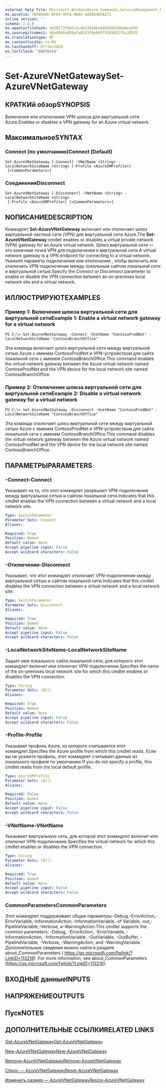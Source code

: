 ```yaml
---
external help file: Microsoft.WindowsAzure.Commands.ServiceManagement.Network.dll-Help.xml
ms.assetid: 70899AAC-BF64-4FFA-9DAF-92E859D0B271
online version: ''
schema: 2.0.0
ms.openlocfilehash: 3b30172f947c1c8bf39a8be84039d9166d6ea290
ms.sourcegitcommit: 56ed085a868afa8263f8eb0f755b5822f5c29532
ms.translationtype: MT
ms.contentlocale: ru-RU
ms.lasthandoff: 07/18/2020
ms.locfileid: "94076414"
---
```

# <span data-ttu-id="b2d17-101">Set-AzureVNetGateway</span><span class="sxs-lookup"><span data-stu-id="b2d17-101">Set-AzureVNetGateway</span></span>

## <span data-ttu-id="b2d17-102">КРАТКИй обзор</span><span class="sxs-lookup"><span data-stu-id="b2d17-102">SYNOPSIS</span></span>
<span data-ttu-id="b2d17-103">Включение или отключение VPN-шлюза для виртуальной сети Azure.</span><span class="sxs-lookup"><span data-stu-id="b2d17-103">Enables or disables a VPN gateway for an Azure virtual network.</span></span>

## <span data-ttu-id="b2d17-104">Максимальное</span><span class="sxs-lookup"><span data-stu-id="b2d17-104">SYNTAX</span></span>

### <span data-ttu-id="b2d17-105">Connect (по умолчанию)</span><span class="sxs-lookup"><span data-stu-id="b2d17-105">Connect (Default)</span></span>
```
Set-AzureVNetGateway [-Connect] -VNetName <String> -LocalNetworkSiteName <String> [-Profile <AzureSMProfile>]
 [<CommonParameters>]
```

### <span data-ttu-id="b2d17-106">Соединения</span><span class="sxs-lookup"><span data-stu-id="b2d17-106">Disconnect</span></span>
```
Set-AzureVNetGateway [-Disconnect] -VNetName <String> -LocalNetworkSiteName <String>
 [-Profile <AzureSMProfile>] [<CommonParameters>]
```

## <span data-ttu-id="b2d17-107">NОПИСАНИЕ</span><span class="sxs-lookup"><span data-stu-id="b2d17-107">DESCRIPTION</span></span>
<span data-ttu-id="b2d17-108">Командлет **Set-AzureVNetGateway** включает или отключает шлюз виртуальной частной сети (VPN) для виртуальной сети Azure.</span><span class="sxs-lookup"><span data-stu-id="b2d17-108">The **Set-AzureVNetGateway** cmdlet enables or disables a virtual private network (VPN) gateway for an Azure virtual network.</span></span>
<span data-ttu-id="b2d17-109">Шлюз виртуальной сети — это конечная точка VPN для подключения к виртуальной сети.</span><span class="sxs-lookup"><span data-stu-id="b2d17-109">A virtual network gateway is a VPN endpoint for connecting to a virtual network.</span></span>
<span data-ttu-id="b2d17-110">Укажите параметр *подключения* или *отключения* , чтобы включить или отключить VPN-подключение между локальным сайтом локальной сети и виртуальной сетью.</span><span class="sxs-lookup"><span data-stu-id="b2d17-110">Specify the *Connect* or *Disconnect* parameter to enable or disable the VPN connection between an on-premises local network site and a virtual network.</span></span>

## <span data-ttu-id="b2d17-111">ИЛЛЮСТРИРУЮТ</span><span class="sxs-lookup"><span data-stu-id="b2d17-111">EXAMPLES</span></span>

### <span data-ttu-id="b2d17-112">Пример 1: Включение шлюза виртуальной сети для виртуальной сети</span><span class="sxs-lookup"><span data-stu-id="b2d17-112">Example 1: Enable a virtual network gateway for a virtual network</span></span>
```
PS C:\> Set-AzureVNetGateway -Connect -VnetName "ContosoProdNet" -LocalNetworkSiteName "ContosoBranchOffice"
```

<span data-ttu-id="b2d17-113">Эта команда включает шлюз виртуальной сети между виртуальной сетью Azure с именем ContosoProdNet и VPN-устройством для сайта локальной сети с именем ContosoBranchOffice.</span><span class="sxs-lookup"><span data-stu-id="b2d17-113">This command enables the virtual network gateway between the Azure virtual network named ContosoProdNet and the VPN device for the local network site named ContosoBranchOffice.</span></span>

### <span data-ttu-id="b2d17-114">Пример 2: Отключение шлюза виртуальной сети для виртуальной сети</span><span class="sxs-lookup"><span data-stu-id="b2d17-114">Example 2: Disable a virtual network gateway for a virtual network</span></span>
```
PS C:\> Set-AzureVNetGateway -Disconnect -VnetName "ContosoProdNet" -LocalNetworkSiteName "ContosoBranchOffice"
```

<span data-ttu-id="b2d17-115">Эта команда отключает шлюз виртуальной сети между виртуальной сетью Azure с именем ContosoProdNet и VPN-устройством для сайта локальной сети с именем ContosoBranchOffice.</span><span class="sxs-lookup"><span data-stu-id="b2d17-115">This command disables the virtual network gateway between the Azure virtual network named ContosoProdNet and the VPN device for the local network site named ContosoBranchOffice.</span></span>

## <span data-ttu-id="b2d17-116">ПАРАМЕТРЫ</span><span class="sxs-lookup"><span data-stu-id="b2d17-116">PARAMETERS</span></span>

### <span data-ttu-id="b2d17-117">-Connect</span><span class="sxs-lookup"><span data-stu-id="b2d17-117">-Connect</span></span>
<span data-ttu-id="b2d17-118">Указывает на то, что этот командлет разрешает VPN-подключение между виртуальной сетью и сайтом локальной сети.</span><span class="sxs-lookup"><span data-stu-id="b2d17-118">Indicates that this cmdlet enables the VPN connection between a virtual network and a local network site.</span></span>

```yaml
Type: SwitchParameter
Parameter Sets: Connect
Aliases: 

Required: True
Position: Named
Default value: None
Accept pipeline input: False
Accept wildcard characters: False
```

### <span data-ttu-id="b2d17-119">-Отключение</span><span class="sxs-lookup"><span data-stu-id="b2d17-119">-Disconnect</span></span>
<span data-ttu-id="b2d17-120">Указывает, что этот командлет отключает VPN-подключение между виртуальной сетью и сайтом локальной сети.</span><span class="sxs-lookup"><span data-stu-id="b2d17-120">Indicates that this cmdlet disables the VPN connection between a virtual network and a local network site.</span></span>

```yaml
Type: SwitchParameter
Parameter Sets: Disconnect
Aliases: 

Required: True
Position: Named
Default value: None
Accept pipeline input: False
Accept wildcard characters: False
```

### <span data-ttu-id="b2d17-121">-LocalNetworkSiteName</span><span class="sxs-lookup"><span data-stu-id="b2d17-121">-LocalNetworkSiteName</span></span>
<span data-ttu-id="b2d17-122">Задает имя локального сайта локальной сети, для которого этот командлет включит или отключит VPN-подключение.</span><span class="sxs-lookup"><span data-stu-id="b2d17-122">Specifies the name of the on-premises local network site for which this cmdlet enables or disables the VPN connection.</span></span>

```yaml
Type: String
Parameter Sets: (All)
Aliases: 

Required: True
Position: Named
Default value: None
Accept pipeline input: False
Accept wildcard characters: False
```

### <span data-ttu-id="b2d17-123">-Profile</span><span class="sxs-lookup"><span data-stu-id="b2d17-123">-Profile</span></span>
<span data-ttu-id="b2d17-124">Указывает профиль Azure, из которого считывается этот командлет.</span><span class="sxs-lookup"><span data-stu-id="b2d17-124">Specifies the Azure profile from which this cmdlet reads.</span></span> <span data-ttu-id="b2d17-125">Если вы не укажете профиль, этот командлет считывает данные из локального профиля по умолчанию.</span><span class="sxs-lookup"><span data-stu-id="b2d17-125">If you do not specify a profile, this cmdlet reads from the local default profile.</span></span>

```yaml
Type: AzureSMProfile
Parameter Sets: (All)
Aliases: 

Required: False
Position: Named
Default value: None
Accept pipeline input: False
Accept wildcard characters: False
```

### <span data-ttu-id="b2d17-126">-VNetName</span><span class="sxs-lookup"><span data-stu-id="b2d17-126">-VNetName</span></span>
<span data-ttu-id="b2d17-127">Указывает виртуальную сеть, для которой этот командлет включит или отключит VPN-подключение.</span><span class="sxs-lookup"><span data-stu-id="b2d17-127">Specifies the virtual network for which this cmdlet enables or disables the VPN connection.</span></span>

```yaml
Type: String
Parameter Sets: (All)
Aliases: 

Required: True
Position: Named
Default value: None
Accept pipeline input: False
Accept wildcard characters: False
```

### <span data-ttu-id="b2d17-128">CommonParameters</span><span class="sxs-lookup"><span data-stu-id="b2d17-128">CommonParameters</span></span>
<span data-ttu-id="b2d17-129">Этот командлет поддерживает общие параметры:-Debug,-ErrorAction,-ErrorVariable,-InformationAction,-InformationVariable,-of Variable,-out,-PipelineVariable,-Verbose, и-WarningAction.</span><span class="sxs-lookup"><span data-stu-id="b2d17-129">This cmdlet supports the common parameters: -Debug, -ErrorAction, -ErrorVariable, -InformationAction, -InformationVariable, -OutVariable, -OutBuffer, -PipelineVariable, -Verbose, -WarningAction, and -WarningVariable.</span></span> <span data-ttu-id="b2d17-130">Дополнительные сведения можно найти в разделе about_CommonParameters ( https://go.microsoft.com/fwlink/?LinkID=113216) .</span><span class="sxs-lookup"><span data-stu-id="b2d17-130">For more information, see about_CommonParameters (https://go.microsoft.com/fwlink/?LinkID=113216).</span></span>

## <span data-ttu-id="b2d17-131">ВХОДНЫЕ данные</span><span class="sxs-lookup"><span data-stu-id="b2d17-131">INPUTS</span></span>

## <span data-ttu-id="b2d17-132">НАПРЯЖЕНИЕ</span><span class="sxs-lookup"><span data-stu-id="b2d17-132">OUTPUTS</span></span>

## <span data-ttu-id="b2d17-133">Пуск</span><span class="sxs-lookup"><span data-stu-id="b2d17-133">NOTES</span></span>

## <span data-ttu-id="b2d17-134">ДОПОЛНИТЕЛЬНЫЕ ССЫЛКИ</span><span class="sxs-lookup"><span data-stu-id="b2d17-134">RELATED LINKS</span></span>

[<span data-ttu-id="b2d17-135">Get-AzureVNetGateway</span><span class="sxs-lookup"><span data-stu-id="b2d17-135">Get-AzureVNetGateway</span></span>](./Get-AzureVNetGateway.md)

[<span data-ttu-id="b2d17-136">New-AzureVNetGateway</span><span class="sxs-lookup"><span data-stu-id="b2d17-136">New-AzureVNetGateway</span></span>](./New-AzureVNetGateway.md)

[<span data-ttu-id="b2d17-137">Remove-AzureVNetGateway</span><span class="sxs-lookup"><span data-stu-id="b2d17-137">Remove-AzureVNetGateway</span></span>](./Remove-AzureVNetGateway.md)

[<span data-ttu-id="b2d17-138">Сброс — AzureVNetGateway</span><span class="sxs-lookup"><span data-stu-id="b2d17-138">Reset-AzureVNetGateway</span></span>](./Reset-AzureVNetGateway.md)

[<span data-ttu-id="b2d17-139">Изменить размер — AzureVNetGateway</span><span class="sxs-lookup"><span data-stu-id="b2d17-139">Resize-AzureVNetGateway</span></span>](./Resize-AzureVNetGateway.md)


